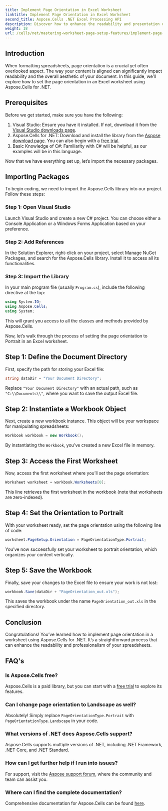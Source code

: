 ```yaml
---
title: Implement Page Orientation in Excel Worksheet
linktitle: Implement Page Orientation in Excel Worksheet
second_title: Aspose.Cells .NET Excel Processing API
description: Discover how to enhance the readability and presentation of your Excel spreadsheets by changing page orientation with Aspose.Cells for .NET. This step-by-step guide walks you through the process, providing clear example.
weight: 18
url: /cells/net/mastering-worksheet-page-setup-features/implement-page-orientation-in-excel-worksheet/
---
```

## Introduction

When formatting spreadsheets, page orientation is a crucial yet often overlooked aspect. The way your content is aligned can significantly impact readability and the overall aesthetic of your document. In this guide, we’ll explore how to set the page orientation in an Excel worksheet using Aspose.Cells for .NET.

## Prerequisites

Before we get started, make sure you have the following:

1. Visual Studio: Ensure you have it installed. If not, download it from the [Visual Studio downloads page](https://visualstudio.microsoft.com/vs/).
2. Aspose.Cells for .NET: Download and install the library from the [Aspose download page](https://releases.aspose.com/cells/net/). You can also begin with a [free trial](https://releases.aspose.com/).
3. Basic Knowledge of C#: Familiarity with C# will be helpful, as our examples will be in this language.

Now that we have everything set up, let’s import the necessary packages.

## Importing Packages

To begin coding, we need to import the Aspose.Cells library into our project. Follow these steps:

### Step 1: Open Visual Studio

Launch Visual Studio and create a new C# project. You can choose either a Console Application or a Windows Forms Application based on your preference.

### Step 2: Add References

In the Solution Explorer, right-click on your project, select Manage NuGet Packages, and search for the Aspose.Cells library. Install it to access all its functionalities.

### Step 3: Import the Library

In your main program file (usually `Program.cs`), include the following directive at the top:

```csharp
using System.IO;
using Aspose.Cells;
using System;
```

This will grant you access to all the classes and methods provided by Aspose.Cells.

Now, let’s walk through the process of setting the page orientation to Portrait in an Excel worksheet.

## Step 1: Define the Document Directory

First, specify the path for storing your Excel file:

```csharp
string dataDir = "Your Document Directory";
```

Replace `"Your Document Directory"` with an actual path, such as `"C:\\Documents\\"`, where you want to save the output Excel file.

## Step 2: Instantiate a Workbook Object

Next, create a new workbook instance. This object will be your workspace for manipulating spreadsheets:

```csharp
Workbook workbook = new Workbook();
```

By instantiating the `Workbook`, you’ve created a new Excel file in memory.

## Step 3: Access the First Worksheet

Now, access the first worksheet where you’ll set the page orientation:

```csharp
Worksheet worksheet = workbook.Worksheets[0];
```

This line retrieves the first worksheet in the workbook (note that worksheets are zero-indexed).

## Step 4: Set the Orientation to Portrait

With your worksheet ready, set the page orientation using the following line of code:

```csharp
worksheet.PageSetup.Orientation = PageOrientationType.Portrait;
```

You’ve now successfully set your worksheet to portrait orientation, which organizes your content vertically.

## Step 5: Save the Workbook

Finally, save your changes to the Excel file to ensure your work is not lost:

```csharp
workbook.Save(dataDir + "PageOrientation_out.xls");
```

This saves the workbook under the name `PageOrientation_out.xls` in the specified directory.

## Conclusion

Congratulations! You’ve learned how to implement page orientation in a worksheet using Aspose.Cells for .NET. It’s a straightforward process that can enhance the readability and professionalism of your spreadsheets.

## FAQ's

### Is Aspose.Cells free?

Aspose.Cells is a paid library, but you can start with a [free trial](https://releases.aspose.com/) to explore its features.

### Can I change page orientation to Landscape as well?

Absolutely! Simply replace `PageOrientationType.Portrait` with `PageOrientationType.Landscape` in your code.

### What versions of .NET does Aspose.Cells support?

Aspose.Cells supports multiple versions of .NET, including .NET Framework, .NET Core, and .NET Standard.

### How can I get further help if I run into issues?

For support, visit the [Aspose support forum](https://forum.aspose.com/c/cells/9), where the community and team can assist you.

### Where can I find the complete documentation?

Comprehensive documentation for Aspose.Cells can be found [here](https://reference.aspose.com/cells/net/).
